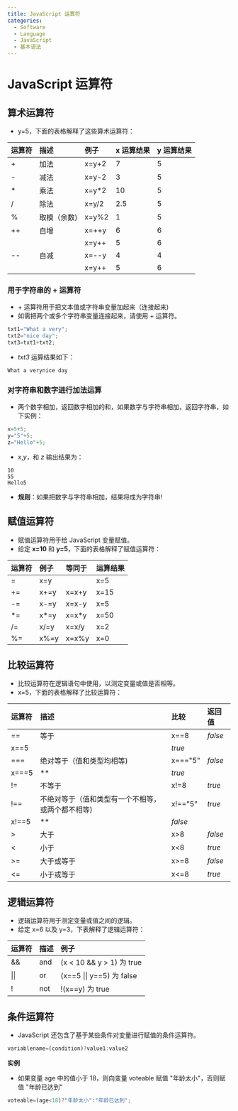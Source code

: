 ```yaml
---
title: JavaScript 运算符
categories:
  - Software
  - Language
  - JavaScript
  - 基本语法
---
```

# JavaScript 运算符

## 算术运算符

- y=5，下面的表格解释了这些算术运算符：

| 运算符 | 描述         | 例子  | x 运算结果 | y 运算结果 |
| :----- | :----------- | :---- | :--------- | :--------- |
| +      | 加法         | x=y+2 | 7          | 5          |
| -      | 减法         | x=y-2 | 3          | 5          |
| *      | 乘法         | x=y*2 | 10         | 5          |
| /      | 除法         | x=y/2 | 2.5        | 5          |
| %      | 取模（余数) | x=y%2 | 1          | 5          |
| ++     | 自增         | x=++y | 6          | 6          |
|        |              | x=y++ | 5          | 6          |
| --     | 自减         | x=--y | 4          | 4          |
|        |              | x=y++ | 5          | 6          |

### 用于字符串的 + 运算符

- \+ 运算符用于把文本值或字符串变量加起来（连接起来)
- 如需把两个或多个字符串变量连接起来，请使用 + 运算符。

```js
txt1="What a very";
txt2="nice day";
txt3=txt1+txt2;
```

- *txt3* 运算结果如下：

```js
What a verynice day
```

### 对字符串和数字进行加法运算

- 两个数字相加，返回数字相加的和，如果数字与字符串相加，返回字符串，如下实例：

```js
x=5+5;
y="5"+5;
z="Hello"+5;
```

- *x*,*y*，和 *z* 输出结果为：

```
10
55
Hello5
```

- **规则**：如果把数字与字符串相加，结果将成为字符串!

## 赋值运算符

- 赋值运算符用于给 JavaScript 变量赋值。
- 给定 **x=10** 和 **y=5**，下面的表格解释了赋值运算符：

| 运算符 | 例子 | 等同于 | 运算结果 |
| :----- | :--- | :----- | :------- |
| =      | x=y  |        | x=5      |
| +=     | x+=y | x=x+y  | x=15     |
| -=     | x-=y | x=x-y  | x=5      |
| *=     | x*=y | x=x*y  | x=50     |
| /=     | x/=y | x=x/y  | x=2      |
| %=     | x%=y | x=x%y  | x=0      |

## 比较运算符

- 比较运算符在逻辑语句中使用，以测定变量或值是否相等。
- x=5，下面的表格解释了比较运算符：

| 运算符 | 描述                                               | 比较    | 返回值  |
| :----- | :------------------------------------------------- | :------ | :------ |
| ==     | 等于                                               | x==8    | *false* |
| x==5   |                                                    | *true*  |         |
| ===    | 绝对等于（值和类型均相等)                         | x==="5" | *false* |
| x===5  | **                                                 | *true*  |         |
| !=     | 不等于                                             | x!=8    | *true*  |
| !==    | 不绝对等于（值和类型有一个不相等，或两个都不相等) | x!=="5" | *true*  |
| x!==5  | **                                                 | *false* |         |
| >      | 大于                                               | x>8     | *false* |
| <      | 小于                                               | x<8     | *true*  |
| >=     | 大于或等于                                         | x>=8    | *false* |
| <=     | 小于或等于                                         | x<=8    | *true*  |

## 逻辑运算符

- 逻辑运算符用于测定变量或值之间的逻辑。
- 给定 x=6 以及 y=3，下表解释了逻辑运算符：

| 运算符 | 描述 | 例子                       |
| :----- | :--- | :------------------------- |
| &&     | and  | (x < 10 && y > 1) 为 true  |
| \|\|   | or   | (x\==5 \|\| y==5) 为 false |
| !      | not  | !(x==y) 为 true            |

## 条件运算符

- JavaScript 还包含了基于某些条件对变量进行赋值的条件运算符。

```js
variablename=(condition)?value1:value2
```

**实例**

- 如果变量 age 中的值小于 18，则向变量 voteable 赋值 "年龄太小"，否则赋值 "年龄已达到"

```js
voteable=(age<18)?"年龄太小":"年龄已达到";
```

